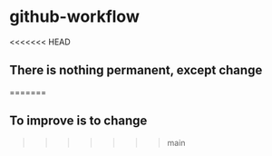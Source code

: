 # github-workflow

<<<<<<< HEAD
## There is nothing permanent, except change
=======
## To improve is to change
>>>>>>> main
